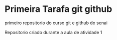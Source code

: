 # Primeira Tarafa git github
 primeiro repositorio do curso git e github do senai


 Repositorio criado durante a aula de atividade 1
 
